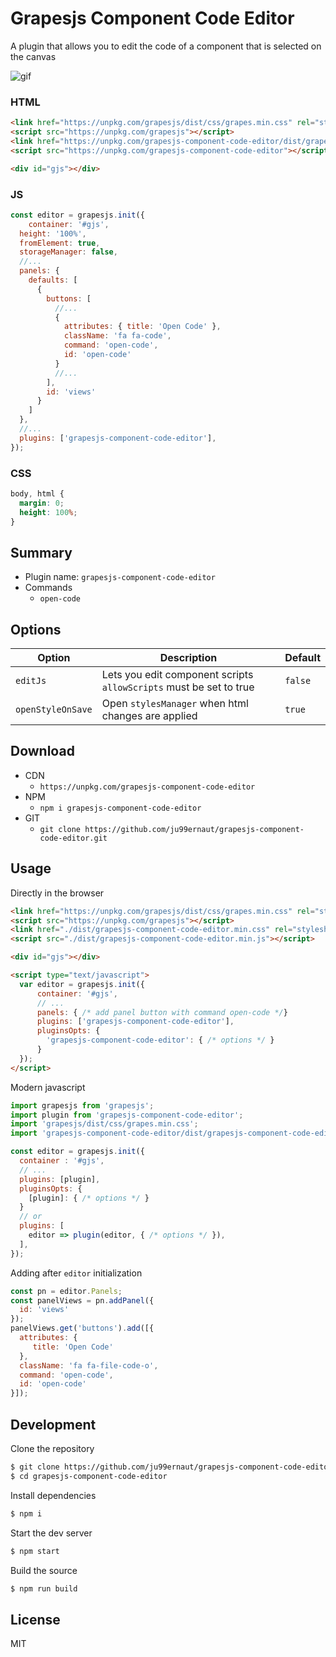 # Grapesjs Component Code Editor

A plugin that allows you to edit the code of a component that is selected on the canvas

![gif](https://media.giphy.com/media/mDGcQfZdQGHUAhlLD7/giphy.gif)

### HTML
```html
<link href="https://unpkg.com/grapesjs/dist/css/grapes.min.css" rel="stylesheet">
<script src="https://unpkg.com/grapesjs"></script>
<link href="https://unpkg.com/grapesjs-component-code-editor/dist/grapesjs-component-code-editor.min.css" rel="stylesheet">
<script src="https://unpkg.com/grapesjs-component-code-editor"></script>

<div id="gjs"></div>
```

### JS
```js
const editor = grapesjs.init({
	container: '#gjs',
  height: '100%',
  fromElement: true,
  storageManager: false,
  //...
  panels: {
    defaults: [
      {
        buttons: [
          //...
          {
            attributes: { title: 'Open Code' },
            className: 'fa fa-code',
            command: 'open-code',
            id: 'open-code'
          }
          //...
        ],
        id: 'views'
      }
    ]
  },
  //...
  plugins: ['grapesjs-component-code-editor'],
});
```

### CSS
```css
body, html {
  margin: 0;
  height: 100%;
}
```


## Summary

* Plugin name: `grapesjs-component-code-editor`
* Commands
    * `open-code`



## Options

| Option | Description | Default |
|-|-|-
| `editJs` | Lets you edit component scripts `allowScripts` must be set to true | `false` |
| `openStyleOnSave` | Open `stylesManager` when html changes are applied | `true` |



## Download

* CDN
  * `https://unpkg.com/grapesjs-component-code-editor`
* NPM
  * `npm i grapesjs-component-code-editor`
* GIT
  * `git clone https://github.com/ju99ernaut/grapesjs-component-code-editor.git`



## Usage

Directly in the browser
```html
<link href="https://unpkg.com/grapesjs/dist/css/grapes.min.css" rel="stylesheet"/>
<script src="https://unpkg.com/grapesjs"></script>
<link href="./dist/grapesjs-component-code-editor.min.css" rel="stylesheet">
<script src="./dist/grapesjs-component-code-editor.min.js"></script>

<div id="gjs"></div>

<script type="text/javascript">
  var editor = grapesjs.init({
      container: '#gjs',
      // ...
      panels: { /* add panel button with command open-code */}
      plugins: ['grapesjs-component-code-editor'],
      pluginsOpts: {
        'grapesjs-component-code-editor': { /* options */ }
      }
  });
</script>
```

Modern javascript
```js
import grapesjs from 'grapesjs';
import plugin from 'grapesjs-component-code-editor';
import 'grapesjs/dist/css/grapes.min.css';
import 'grapesjs-component-code-editor/dist/grapesjs-component-code-editor.min.css';

const editor = grapesjs.init({
  container : '#gjs',
  // ...
  plugins: [plugin],
  pluginsOpts: {
    [plugin]: { /* options */ }
  }
  // or
  plugins: [
    editor => plugin(editor, { /* options */ }),
  ],
});
```

Adding after `editor` initialization
```js
const pn = editor.Panels;
const panelViews = pn.addPanel({
  id: 'views'
});
panelViews.get('buttons').add([{
  attributes: {
     title: 'Open Code'
  },
  className: 'fa fa-file-code-o',
  command: 'open-code',
  id: 'open-code'
}]);
```



## Development

Clone the repository

```sh
$ git clone https://github.com/ju99ernaut/grapesjs-component-code-editor.git
$ cd grapesjs-component-code-editor
```

Install dependencies

```sh
$ npm i
```

Start the dev server

```sh
$ npm start
```

Build the source

```sh
$ npm run build
```



## License

MIT

